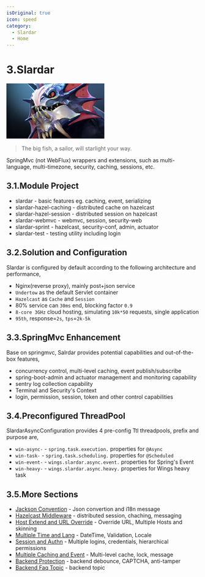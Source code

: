 ```yaml
---
isOriginal: true
icon: speed
category:
  - Slardar
  - Home
---
```


# 3.Slardar

![slardar](/slardar_icon.png)

> The big fish, a sailor, will starlight your way.

SpringMvc (not WebFlux) wrappers and extensions,
such as multi-language, multi-timezone, security, caching, sessions, etc.

## 3.1.Module Project

* slardar - basic features eg. caching, event, serializing
* slardar-hazel-caching - distributed cache on hazelcast
* slardar-hazel-session - distributed session on hazelcast
* slardar-webmvc - webmvc, session, security-web
* slardar-sprint - hazelcast, security-conf, admin, actuator
* slardar-test - testing utility including login

## 3.2.Solution and Configuration

Slardar is configured by default according to the following architecture and performance,

* Nginx(reverse proxy), mainly post+json service
* `Undertow` as the default Servlet container
* `Hazelcast` as `Cache` and `Session`
* 80% service can `30ms` end, blocking factor `0.9`
* `8-core 3GHz` cloud hosting, simulating `10k*50` requests, single application
* `95th`, response=`2s`, `tps`=`2k-5k`

## 3.3.SpringMvc Enhancement

Base on springmvc, Salrdar provides potential capabilities and out-of-the-box features,

* concurrency control, multi-level caching, event publish/subscribe
* spring-boot-admin and actuator management and monitoring capability
* sentry log collection capability
* Terminal and Security's Context
* login, permission, session, token and other control capabilities

## 3.4.Preconfigured ThreadPool

SlardarAsyncConfiguration provides 4 pre-config Ttl threadpools, prefix and purpose are,

* `win-async-` - `spring.task.execution.` properties for `@Async`
* `win-task-` - `spring.task.scheduling.` properties for `@Scheduled`
* `win-event-` - `wings.slardar.async.event.` properties for Spring's Event
* `win-heavy-` - `wings.slardar.async.heavy.` properties for Wings heavy task

## 3.5.More Sections

* [Jackson Convention](3a-jackson.md) - Json convertion and i18n message
* [Hazelcast Middleware](3b-hazelcast.md) - distributed session, chaching, messaging
* [Host Extend and URL Override](3c-host-ext.md) - Override URL, Multiple Hosts and skinning
* [Multiple Time and Lang](3d-i18n-zone.md) - DateTime, Validation, Locale
* [Session and Authn](3e-auth-session.md) - Multiple logins, credentials, hierarchical permissions
* [Multiple Caching and Event](3f-cache-event.md) - Multi-level cache, lock, message
* [Backend Protection](3g-fun-server.md) - backend debounce, CAPTCHA, anti-tamper
* [Backend Faq Topic](3h-qa-slardar.md) - backend topic
